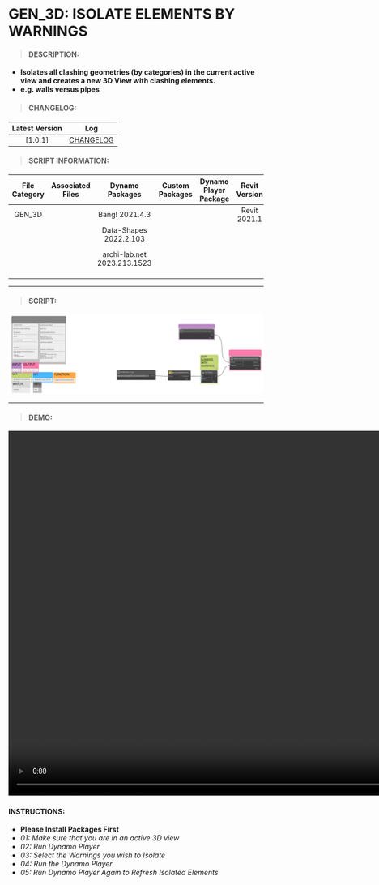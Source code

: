 # GEN_3D: ISOLATE ELEMENTS BY WARNINGS

> #### DESCRIPTION: 
- **Isolates all clashing geometries (by categories) in the current active view and creates a new 3D View with clashing elements.**
- **e.g. walls versus pipes**

> #### CHANGELOG:

| Latest Version | Log |
| :-------: | :----: | 
|[1.0.1] | [CHANGELOG](/_scripts/_general/3D/changelog/GEN_3D_IsolateByWarnings.md) |

> #### SCRIPT INFORMATION: 

| File Category | Associated Files | Dynamo Packages | Custom Packages | Dynamo Player Package | Revit Version | Author | Modified By | File Name & Location | 
| :-------: | :----: | :---: | :---: | :---: | :---: | :---: | :---: | :--: |
| GEN_3D |  | Bang! 2021.4.3 | | | Revit 2021.1 | Melvin Tuliao | | GEN_3D_IsolateByWarnings |
|           |  | Data-Shapes 2022.2.103|                 |                    | | | | 20220909_GEN_3D_ClashIsolate_V.1.0.1_Dynamo Player |
|           |  | archi-lab.net 2023.213.1523|                   |                    | | | | (https://bimcapcom.sharepoint.com/:u:/s/BCP-Main/EXM1_U02mIZCjuFJSoGCxDcBjxqjIpUEs8ZZhIOls1VN6Q?e=x73a3K) |
|           |  |          |                    | |
|           |  |            |                    | |

------------------------------------------------------------

> #### SCRIPT: 
<img src="./_scripts/_general/3D/images/GEN_3D_IsolateByWarnings.png">

------------------------------------------------------------------------------

> #### **DEMO**: 

<video width="1280" height="720" controls>
 <source src="./_scripts/_general/3D/demo/GEN_3D_IsolateByWarnings0.mp4" type="video/mp4">
</video>

#### INSTRUCTIONS: 
- **Please Install Packages First**
- *01: Make sure that you are in an active 3D view*
- *02: Run Dynamo Player*
- *03: Select the Warnings you wish to Isolate*
- *04: Run the Dynamo Player*
- *05: Run Dynamo Player Again to Refresh Isolated Elements*